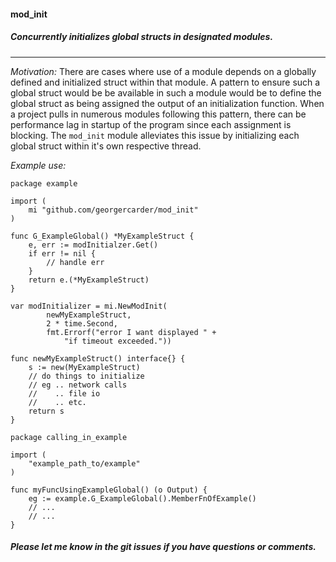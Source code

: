#### mod_init

##### Concurrently initializes global structs in designated modules.

-----------------------------------------------

*Motivation:* There are cases where use of a module depends on a globally defined and initialized struct within that module. A pattern to ensure such a global struct would be be available in such a module would be to define the global struct as being assigned the output of an initialization function. When a project pulls in numerous modules following this pattern, there can be performance lag in startup of the program since each assignment is blocking. The `mod_init` module alleviates this issue by initializing each global struct within it's own respective thread.

*Example use:*

```
package example

import (
	mi "github.com/georgercarder/mod_init"
)

func G_ExampleGlobal() *MyExampleStruct {
	e, err := modInitialzer.Get()
	if err != nil {
		// handle err 
	}
	return e.(*MyExampleStruct)	
}

var modInitializer = mi.NewModInit(
		newMyExampleStruct, 
		2 * time.Second, 
		fmt.Errorf("error I want displayed " +
			"if timeout exceeded."))

func newMyExampleStruct() interface{} {
	s := new(MyExampleStruct)
	// do things to initialize
	// eg .. network calls
	//    .. file io
	//    .. etc.
	return s
}
```

```
package calling_in_example

import (
	"example_path_to/example"
)

func myFuncUsingExampleGlobal() (o Output) {
	eg := example.G_ExampleGlobal().MemberFnOfExample()
	// ...
	// ...
}
```

##### Please let me know in the git issues if you have questions or comments.
